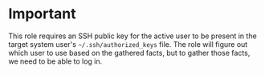 # Important

This role requires an SSH public key for the active user to be present in the target system user's `~/.ssh/authorized_keys` file. The role will figure out which user to use based on the gathered facts, but to gather those facts, we need to be able to log in.
